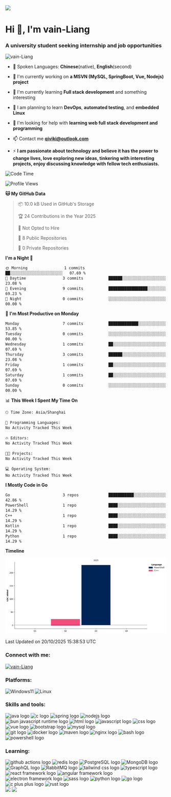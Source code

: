 <picture>
  <source
    srcset="https://github-readme-stats.eternalbinary.site/api/pin?username=vain-Liang&repo=store&show_owner=true&theme=catppuccin_mocha"
    media="(prefers-color-scheme: dark)"
  />
  <source
    srcset="https://github-readme-stats.eternalbinary.site/api?username=vain-Liang&repo=store&show_owner=true&theme=catppuccin_latte"
    media="(prefers-color-scheme: light), (prefers-color-scheme: no-preference)"
  />
  <img src="https://github-readme-stats.eternalbinary.site/api?username=vain-Liang&repo=store&show_owner=true" />
</picture>

# Hi 👋, I'm vain-Liang

### A university student seeking internship and job opportunities

<p align="left"> <img src="https://komarev.com/ghpvc/?username=vain-Liang&color=blue&style=pixel" alt="vain-Liang" /> </p>

- 📘 Spoken Languages: **Chinese**(native), **English**(second)

- 🔭 I'm currently working on **a MSVN (MySQL, SpringBoot, Vue, Nodejs) project**

- 🌱 I'm currently learning **Full stack development** and something interesting

- 🤯 I am planning to learn **DevOps**, **automated testing**, and **embedded Linux**

- 🤝 I'm looking for help with **learning web full stack development and programming**

- 📫 Contact me [**qiviki@outlook.com**](mailto:qiviki@outlook.com)

- ⚡ **I am passionate about technology and believe it has the power to change lives, love exploring new ideas, tinkering with interesting projects, enjoy discussing knowledge with fellow tech enthusiasts.**

<!--START_SECTION:waka-->
![Code Time](http://img.shields.io/badge/Code%20Time-0%20secs-blue)

![Profile Views](http://img.shields.io/badge/Profile%20Views-20-blue)

**🐱 My GitHub Data** 

> 📦 10.0 kB Used in GitHub's Storage 
 > 
> 🏆 24 Contributions in the Year 2025
 > 
> 🚫 Not Opted to Hire
 > 
> 📜 8 Public Repositories 
 > 
> 🔑 0 Private Repositories 
 > 
**I'm a Night 🦉** 

```text
🌞 Morning                1 commits           ██░░░░░░░░░░░░░░░░░░░░░░░   07.69 % 
🌆 Daytime                3 commits           ██████░░░░░░░░░░░░░░░░░░░   23.08 % 
🌃 Evening                9 commits           █████████████████░░░░░░░░   69.23 % 
🌙 Night                  0 commits           ░░░░░░░░░░░░░░░░░░░░░░░░░   00.00 % 
```
📅 **I'm Most Productive on Monday** 

```text
Monday                   7 commits           █████████████░░░░░░░░░░░░   53.85 % 
Tuesday                  0 commits           ░░░░░░░░░░░░░░░░░░░░░░░░░   00.00 % 
Wednesday                1 commits           ██░░░░░░░░░░░░░░░░░░░░░░░   07.69 % 
Thursday                 3 commits           ██████░░░░░░░░░░░░░░░░░░░   23.08 % 
Friday                   1 commits           ██░░░░░░░░░░░░░░░░░░░░░░░   07.69 % 
Saturday                 1 commits           ██░░░░░░░░░░░░░░░░░░░░░░░   07.69 % 
Sunday                   0 commits           ░░░░░░░░░░░░░░░░░░░░░░░░░   00.00 % 
```


📊 **This Week I Spent My Time On** 

```text
🕑︎ Time Zone: Asia/Shanghai

💬 Programming Languages: 
No Activity Tracked This Week

🔥 Editors: 
No Activity Tracked This Week

🐱‍💻 Projects: 
No Activity Tracked This Week

💻 Operating System: 
No Activity Tracked This Week
```

**I Mostly Code in Go** 

```text
Go                       3 repos             ███████████░░░░░░░░░░░░░░   42.86 % 
PowerShell               1 repo              ████░░░░░░░░░░░░░░░░░░░░░   14.29 % 
C++                      1 repo              ████░░░░░░░░░░░░░░░░░░░░░   14.29 % 
Kotlin                   1 repo              ████░░░░░░░░░░░░░░░░░░░░░   14.29 % 
Python                   1 repo              ████░░░░░░░░░░░░░░░░░░░░░   14.29 % 
```



**Timeline**

![Lines of Code chart](https://raw.githubusercontent.com/vain-Liang/vain-Liang/main/assets/bar_graph.png)


 Last Updated on 20/10/2025 15:38:53 UTC
<!--END_SECTION:waka-->

### Connect with me:
<p align="left">
<a href="https://github.com/vain-Liang" target="blank"><img align="center" src="https://raw.githubusercontent.com/rahuldkjain/github-profile-readme-generator/master/src/images/icons/Social/github.svg" alt="vain-Liang" height="30" width="40" /></a>
</p>

### Platforms:
![Windows11](https://img.icons8.com/?size=100&id=M9BRw0RJZXKi&format=png&color=000000) ![Linux](https://img.icons8.com/?size=100&id=HF4xGsjDERHf&format=png&color=000000)

### Skills and tools:
<div align="left">
  <img src="https://skillicons.dev/icons?i=java" height="60" width="60" alt="java logo" />
  <img src="https://skillicons.dev/icons?i=c" height="60" width="60" alt="c logo" />
  <img src="https://skillicons.dev/icons?i=spring" height="60" width="60" alt="spring logo" />
  <img src="https://skillicons.dev/icons?i=nodejs" height="60" width="60" alt="nodejs logo" />
  <img src="https://skillicons.dev/icons?i=bun" height="60" width="60" alt="bun javascript runtime logo" />
  <img src="https://skillicons.dev/icons?i=html" height="60" width="60" alt="html logo" />
  <img src="https://skillicons.dev/icons?i=js" height="60" width="60" alt="javascript logo" />
  <img src="https://skillicons.dev/icons?i=css" height="60" width="60" alt="css logo" />
  <img src="https://skillicons.dev/icons?i=vue" height="60" width="60" alt="vue logo" />
  <img src="https://skillicons.dev/icons?i=bootstrap" height="60" width="60" alt="bootstrap logo" />
  <img src="https://skillicons.dev/icons?i=mysql" height="60" width="60" alt="mysql logo" />
</div>
<div align="left">
  <img src="https://skillicons.dev/icons?i=git" height="60" width="60" alt="git logo" />
  <img src="https://skillicons.dev/icons?i=docker" height="60" width="60" alt="docker logo" />
  <img src="https://skillicons.dev/icons?i=maven" height="60" width="60" alt="maven logo" />
  <img src="https://skillicons.dev/icons?i=nginx" height="60" width="60" alt="nginx logo" />
  <img src="https://skillicons.dev/icons?i=bash" height="60" width="60" alt="bash logo" />
  <img src="https://skillicons.dev/icons?i=powershell" height="60" width="60" alt="powershell logo" />
</div>

### Learning:
<div align="left">
  <img src="https://skillicons.dev/icons?i=githubactions" height="60" width="60" alt="github actions logo" />
  <img src="https://skillicons.dev/icons?i=redis" height="60" width="60" alt="redis logo" />
  <img src="https://skillicons.dev/icons?i=postgres" height="60" width="60" alt="PostgreSQL logo" />
  <img src="https://skillicons.dev/icons?i=mongodb" height="60" width="60" alt="MongoDB logo" />
  <img src="https://skillicons.dev/icons?i=graphql" height="60" width="60" alt="GraphQL logo" />
  <img src="https://skillicons.dev/icons?i=rabbitmq" height="60" width="60" alt="RabbitMQ logo" />
  <img src="https://skillicons.dev/icons?i=tailwind" height="60" width="60" alt="tailwind css logo" />
  <img src="https://skillicons.dev/icons?i=ts" height="60" width="60" alt="typescript logo" />
  <img src="https://skillicons.dev/icons?i=react" height="60" width="60" alt="react framework logo" />
  <img src="https://skillicons.dev/icons?i=angular" height="60" width="60" alt="angular framework logo" />
  <img src="https://skillicons.dev/icons?i=electron" height="60" width="60" alt="electron framework logo" />
  <img src="https://skillicons.dev/icons?i=sass" height="60" width="60" alt="sass logo" />
  <img src="https://skillicons.dev/icons?i=py" height="60" width="60" alt="python logo" />
  <img src="https://skillicons.dev/icons?i=go" height="60" width="60" alt="go logo" />
  <img src="https://skillicons.dev/icons?i=cpp" height="60" width="60" alt="c plus plus logo" />
  <img src="https://skillicons.dev/icons?i=rust" height="60" width="60" alt="rust logo" />
</div>

<picture>
  <source
    srcset="https://github-readme-stats.eternalbinary.site/api/top-langs/?username=vain-Liang&show_icons=true&locale=en&layout=compact&theme=toktonight"
    media="(prefers-color-scheme: dark)"
  />
  <source
    srcset="https://github-readme-stats.eternalbinary.site/api/top-langs/?username=vain-Liang&show_icons=true&locale=en&layout=compact&theme=buefy"
    media="(prefers-color-scheme: light), (prefers-color-scheme: no-preference)"
  />
  <img src="https://github-readme-stats.eternalbinary.site/api/top-langs/?username=vain-Liang&show_icons=true&locale=en&layout=compact" />
</picture>

<picture>
  <source
    srcset="https://github-readme-stats.eternalbinary.site/api?username=vain-Liang&show_icons=true&locale=en&theme=toktonight"
    media="(prefers-color-scheme: dark)"
  />
  <source
    srcset="https://github-readme-stats.eternalbinary.site/api?username=vain-Liang&show_icons=true&locale=en&theme=buefy"
    media="(prefers-color-scheme: light), (prefers-color-scheme: no-preference)"
  />
  <img src="https://github-readme-stats.eternalbinary.site/api?username=vain-Liang&show_icons=true&locale=en" />
</picture>

